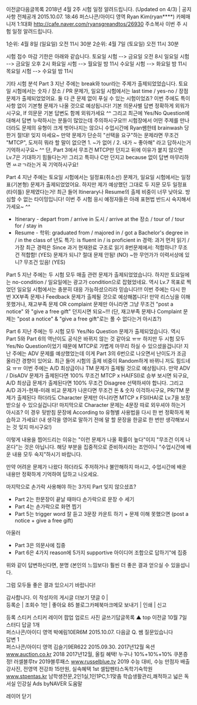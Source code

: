 이전글다음글목록
2018년 4월 2주 시험 일정 알려드립니다. (Updated on 4/3)	|	공지사항
전체공개	2015.10.07. 18:46
퍼스나콘/아이디 영역
	Ryan Kim(ryan****)
카페매니저	1:1대화
http://cafe.naver.com/ryansgreandtos/26930  주소복사
이번 주 시험 일정 알려드립니다.


1순위: 4월 8일 (일요일) 오전 11시 30분
2순위: 4월 7일 (토요일) 오전 11시 30분



시험 접수 마감 기한은 아래와 같습니다.
토요일 시험 --> 금요일 오전 8시 
일요일 시험 --> 금요일 오후 2시
화요일 시험 --> 월요일 밤 11시 
수요일 시험 --> 화요일 밤 11시 
목요일 시험 --> 수요일 밤 11시 


기타 시험 분석 
Part 3
지난 주에는 break와 tour라는 주제가 출제되었었습니다.
토요일 시험에서는 숫자 / 장소 / PR 문제가, 일요일 시험에서는 last time / yes-no / 장점 문제가 출제되었었어요.
둘 다 큰 문제 없이 푸실 수 있는 시험이었죠?
이번 주에도 특이사항 없이 기본형 문제가 나올 것으로 예상됩니다!
기본 의문사별 답변 정확하게 외워가시구요, If 의문문 기본 답변도 함께 외워가세요 ^^
그리고 최근에 Yes/No Question에 대해서 답변 누락하시는 분들이 많았는데 주의하시구요!!!
시험장에서 어떤 주제를 만나더라도 문제의 유형이 크게 벗어나지는 않으니
수업시간에 Ryan쌤한테 brainwash 당한거 절!대! 잊지 마세요~
만약 문제가 단순히 "선택을 요구"하는 문제라면 무조건 "MTCP", 
도저히 뭐라 할 말이 없으면 1. ~가 없어 / 2. 내가 ~ 좋아해" 라고 답하시는거 기억하시구요~ ^^
단, Part 3에서 무조건 MTCP만 던지고 뒤에 이유가 붙지 않으면 Lv.7은 기대하기 힘들다는거!
그리고 특히나 C만 던지고 because 없이 답변 마무리하면 ㅆㄹㄱ라는거 꼭 기억하시구요!

Part 4
지난 주에는 토요일 시험에서는 일정표(취소선) 문제가, 일요일 시험에서는 일정표(기본형) 문제가 출제되었었어요.
하지만 제가 예상했던 그대로 두 지문 모두 일정표(타이틀) 문제였다는거!
최근 들어 Itinerary나 Resume의 출제 비중이 너무 낮아요.
방심할 수 없는 타이밍입니다!
이번 주 시험 응시 예정자들은 아래 표현법 반드시 숙지해서 가세요~ *^^*

* Itinerary - depart from / arrive in 도시 / arrive at the 장소 / tour of / tour for / stay in
* Resume - 학위: graduated from / majored in / got a Bachelor's degree in / in the class of 년도
              특기: is fluent in / is proficient in 
              경력: 과거 먼저 읽기 / 가장 최근 경력은 Since 과거 현재완료 구조로 읽기
              8번문제에서: 적합하니? 무조건 적합함! (YES)
                             문제가 되니? 절대 문제 안됨! (NO)
                             ~한 무언가가 이력서상에 있니? 무조건 있음! (YES)

Part 5
지난 주에는 두 시험 모두 매출 관련 문제가 출제되었었습니다.
하지만 토요일에는 no-condition / 일요일에는 광고가 condition으로 잡혔었네요.
역시 Lv.7 목표로 찍었던 일요일 시험에서는 충분히 대응 가능하셨으리라 믿습니다!!!
이번 주에는 다시 한 번 XX부족 문제나 Feedback 문제가 출제될 것으로 예상해봅니다!
만약 리스닝을 이해 못했거나, 재고부족 문제 OR complaint 문제만 아니라면 
그냥 무조건 "post a notice" 와 "give a free gift" 던지시면 되요~!!!
(단, 재고부족 문제나 Complaint 문제는 "post a notice" & "give a free gift"로는 풀 수 없다는거 아시죠?)

Part 6
지난 주에는 두 시험 모두 Yes/No Question 문제가 출제되었습니다.
역시 Part 5와 Part 6의 역난이도 공식은 바뀌지 않는 것 같아요 ㅠㅠ
하지만 두 시험 모두 Yes/No Question이었기 때문에 MTCP로 가볍게 마무리 하실 수 있으셨을겁니다!
지난 주에는 ADV 문제를 예상했었는데 이게 Part 3의 6번으로 나오면서 난이도가 조금 올라간 경향이 있어요.
최근 들어 시험의 출제 비중이 Random하게 바뀌니 저도 힘드네요 ㅠㅠ
이번 주에는 A/D 최상급이나 TM 문제가 출제될 것으로 예상됩니다.
만약 ADV / DisADV 문제가 출제된다면 100% 무조건 MTCP x HA(FSI)로 승부 보시면 되구요, 
A/D 최상급 문제가 출제된다면 100% 무조건 Disagree 선택하셔야 합니다.
그리고 A/D 과거-현재-미래 비교 문제가 나온다면 무조건 돈 & 숫자 이걱하시구요, 
PR/TM 문제가 출제된다 하더라도 Character 문제만 아니라면 MTCP x FSI(HA)로 Lv.7을 보장받으실 수 있으실겁니다!
마지막으로 Character 문제는 4문장 따로 외우셔야 하는거 아시죠?
이 경우 뒷받침 문장에 According to 유형별 사용법을 다시 한 번 정확하게 복습하고 가세요!
(내 생각을 영어로 말하기 전에 말 할 문장을 한글로 한 번만 생각해보시는 것 잊지 마시구요!)



이렇게 내용을 찝어드리는 이유는 "이런 문제가 나올 확률이 높다"이지 "무조건 이게 나온다"는 것은 아닙니다.
해당 부분을 집중적으로 준비하시라는 조언이니 "수업시간에 배운 내용 모두 숙지"하시기 바랍니다.

만약 어려운 문제가 나왔다 하더라도 주저하거나 불안해하지 마시고, 수업시간에 배운 내용만 정확하게 기억하여 답하고 나오세요.

마지막으로 손가락 사용해야 하는 3가지 Part 잊지 않으셨죠?
- Part 2는 한문장이 끝날 때마다 손가락으로 문장 수 세기 
- Part 4는 손가락으로 화면 찝기 
- Part 5는 trigger word 잘 듣고 3문장 카운트 하기 + 문제 이해 못했으면 (post a notice + give a free gift)

아울러 
- Part 3은 의문사에 집중 
- Part 6은 4가지 reason에 5가지 supportive 아이디어 조합으로 답하기"에 집중

위와 같이 답변하신다면, 분명 (본인의 느낌보다) 훨씬 더 좋은 결과 얻으실 수 있을섭니다.

그럼 모두들 좋은 결과 있으시기 바랍니다!

감사합니다.
 	이 작성자의 게시글 더보기
댓글 0	|	
등록순	|	조회수 1만	|	좋아요  85
블로그카페북마크메모
보내기
|	인쇄 |	신고


등록
 스티커 스티커 레이어 팝업
업로드 사진
글쓰기답글목록
▲ top
이전글
10월 7일 스터디 답글 1개	
퍼스나콘/아이디 영역
	박예림10ER6M
2015.10.07.
다음글
Q. 쌤 질문있습니다  
 답변 1	
퍼스나콘/아이디 영역
	김슬기9ER622
2015.09.30.
2017년12월 옥션 www.auction.co.kr
2018 2017년12월, 올킬 혜택! 누구나 10%+10%+10% 쿠폰증정!
러셀블루tv 2019블루패스 www.russelblue.tv
2019 수능 대비, 수능 만점자 배출 강사진, 전영역 전강좌 15만원, 실속혜택
1st 셀탑펜타스독학기숙학원 www.stpentas.kr
남학생전문,2인1실,1인1PC,1:1맞춤 학습생활관리,쾌적하고 넓은 독서실 인강실
Ads byNAVER 도움말
 

 

레이어 닫기
 